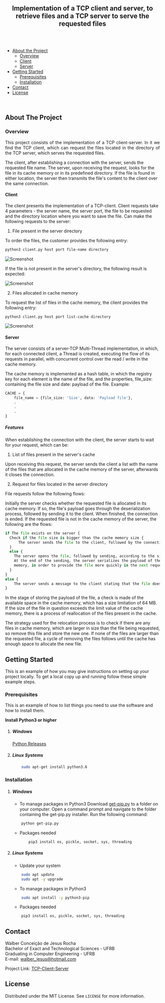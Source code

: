 <br />

<h2 align="center">Implementation of a TCP client and server, to retrieve files and a TCP server to serve the requested files</h2>

<br />
<br />

* [About the Project](#about-the-project)
  * [Overview](#overview)
  * [Client](#client)
  * [Server](#server)
* [Getting Started](#getting-started)
  * [Prerequisites](#prerequisites)
  * [Installation](#installation)
* [Contact](#contact)
* [License](#license)

<br />

## About The Project

### Overview
<p align="justify">
This project consists of the implementation of a TCP client-server. In it we find the TCP client, which can request the files located in the directory of the TCP server, which serves the requested files.

The client, after establishing a connection with the server, sends the requested file name. The server, upon receiving the request, looks for the file in its cache memory or in its predefined directory. If the file is found in either location, the server then transmits the file's content to the client over the same connection.

</p>

#### Client

The client presents the implementation of a TCP-client. Client requests take 4 parameters - the server name, the server port, the file to be requested and the directory location where you want to save the file. Can make the following requests to the server:

1. File present in the server directory

To order the files, the customer provides the following entry:
```sh
python3 client.py host port file-name directory
```

![Screenshot](assets/file-request.gif)

If the file is not present in the server's directory, the following result is expected:

![Screenshot](assets/file-not.gif)

2. Files allocated in cache memory

To request the list of files in the cache memory, the client provides the following entry:
```sh
python3 client.py host port list-cache directory
```
![Screenshot](assets/list-cache.gif)

#### Server

The server consists of a server-TCP Multi-Thread implementation, in which, for each connected client, a Thread is created, executing the flow of its requests in parallel, with concurrent control over the read / write in the cache memory.

The cache memory is implemented as a hash table, in which the registry key for each element is the name of the file, and the properties, file_size: containing the file size and date: payload of the file. Example:

```python
CACHE = {
	file_name = {file_size: 'Size', data: 'Payload file'},
	.
	.
	.
}
```
##### Features
When establishing the connection with the client, the server starts to wait for your request, which can be:

1. List of files present in the server's cache

Upon receiving this request, the server sends the client a list with the name of the files that are allocated in the cache memory of the server, afterwards it closes the connection.

2. Request for files located in the server directory

File requests follow the following flows:

Initially the server checks whether the requested file is allocated in its cache memory. If so, the file's payload goes through the deserialization process, followed by sending it to the client. When finished, the connection is ended.
If the requested file is not in the cache memory of the server, the following are the flows:

```python
if The file exists on the server {
  Check if the file size is bigger than the cache memory size {
	  The server sends the file to the client, followed by the connection termination
  } 
  else {
	The server opens the file, followed by sending, according to the size specified for the buffer. 
	At the end of the sending, the server serializes the payload of the file and stores it in the cache 
	memory, in order to provide the file more quickly in the next requests.
  }
} 
else {
	The server sends a message to the client stating that the file does not exist in its current directory.
} 
```
In the stage of storing the payload of the file, a check is made of the available space in the cache memory, which has a size limitation of 64 MB. If the size of the file in question exceeds the limit value of the cache memory, there is a process of reallocation of the files present in the cache.

The strategy used for the relocation process is to check if there are any files in cache memory, which are larger in size than the file being requested, so remove this file and store the new one.
If none of the files are larger than the requested file, a cycle of removing the files follows until the cache has enough space to allocate the new file.

## Getting Started

This is an example of how you may give instructions on setting up your project locally.
To get a local copy up and running follow these simple example steps.

### Prerequisites

This is an example of how to list things you need to use the software and how to install them.

**Install Python3 or higher**

1. ##### Windows
	[Python Releases](https://www.python.org/downloads/windows/)
		
2. ##### Linux Systems
	```sh
		sudo apt-get install python3.6
	```

### Installation

1. ##### Windows
	* To manage packages in Python3
		Download  [get-pip.py](https://bootstrap.pypa.io/get-pip.py)  to a folder on your computer.
		Open a command prompt and navigate to the folder containing the get-pip.py installer.
		Run the following command:

	```sh
		python get-pip.py
	```
	* Packages needed
		```sh
			pip3 install os, pickle, socket, sys, threading
		```
2. ##### Linux Systems

	* Update your system
	```sh
		sudo apt update
		sudo apt -y upgrade
	```

	* To manage packages in Python3
	```sh
		sudo apt install -y python3-pip
	```

	* Packages needed
	```sh
		pip3 install os, pickle, socket, sys, threading
	```

## Contact

Walber Conceição de Jesus Rocha <br />
Bachelor of Exact and Technological Sciences - UFRB <br />
Graduating in Computer Engineering - UFRB <br />
E-mail: walber_jesus@hotmail.com

Project Link: [TCP-Client-Server](https://github.com/rwalber/TCP-Client-Server)

## License

Distributed under the MIT License. See `LICENSE` for more information.
